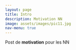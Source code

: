 ```yaml
---
layout: page
title: Intro
description: Motivation NN 
image: assets/images/pic11.jpg
nav-menu: true
---
```


Post de **motivation** pour les NN 